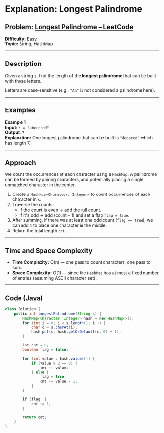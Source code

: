 # **Explanation: Longest Palindrome**

## **Problem:** [Longest Palindrome – LeetCode](https://leetcode.com/problems/longest-palindrome/)

**Difficulty:** Easy  
**Topic:** String, HashMap

---

## **Description**  
Given a string `s`, find the length of the **longest palindrome** that can be built with those letters.

Letters are case-sensitive (e.g., `"Aa"` is not considered a palindrome here).

---

## **Examples**

**Example 1**  
**Input:** `s = "abccccdd"`  
**Output:** `7`  
**Explanation:** One longest palindrome that can be built is `"dccaccd"` which has length 7.

---

## **Approach**

We count the occurrences of each character using a `HashMap`. A palindrome can be formed by pairing characters, and potentially placing a single unmatched character in the center.

1. Create a `HashMap<Character, Integer>` to count occurrences of each character in `s`.
2. Traverse the counts:
   - If the count is even → add the full count.
   - If it's odd → add (count - 1) and set a flag `flag = true`.
3. After summing, if there was at least one odd count (`flag == true`), we can add `1` to place one character in the middle.
4. Return the total length `cnt`.

---

## **Time and Space Complexity**

- **Time Complexity:** O(n) — one pass to count characters, one pass to sum.
- **Space Complexity:** O(1) — since the `HashMap` has at most a fixed number of entries (assuming ASCII character set).

---

## **Code (Java)**

```java
class Solution {
    public int longestPalindrome(String s) {
        HashMap<Character, Integer> hash = new HashMap<>();
        for (int i = 0; i < s.length(); i++) {
            char c = s.charAt(i);
            hash.put(c, hash.getOrDefault(c, 0) + 1);
        }

        int cnt = 0;
        boolean flag = false;

        for (int value : hash.values()) {
            if (value % 2 == 0) {
                cnt += value;
            } else {
                flag = true;
                cnt += value - 1;
            }
        }

        if (flag) {
            cnt += 1;
        }

        return cnt;
    }
}
